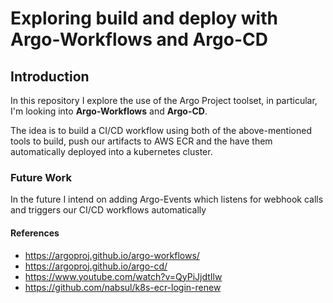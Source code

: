 # **Exploring build and deploy with Argo-Workflows and Argo-CD**

## **Introduction** 

In this repository I explore the use of the Argo Project toolset, in particular, I'm looking into **Argo-Workflows** and **Argo-CD**.

The idea is to build a CI/CD workflow using both of the above-mentioned tools to build, push our artifacts to AWS ECR and the have them automatically deployed into a kubernetes cluster. 

### Future Work

In the future I intend on adding Argo-Events which listens for webhook calls and triggers our CI/CD workflows automatically
#### References
- https://argoproj.github.io/argo-workflows/
- https://argoproj.github.io/argo-cd/
- https://www.youtube.com/watch?v=QyPiJjdtIlw
- https://github.com/nabsul/k8s-ecr-login-renew